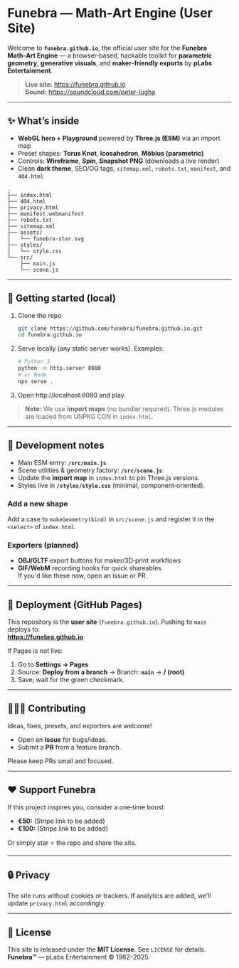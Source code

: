 # Funebra — Math‑Art Engine (User Site)

Welcome to **`funebra.github.io`**, the official user site for the **Funebra Math‑Art Engine** — a browser‑based, hackable toolkit for **parametric geometry**, **generative visuals**, and **maker‑friendly exports** by **pLabs Entertainment**.

> **Live site:** https://funebra.github.io  
> **Sound:** https://soundcloud.com/peter-lugha

---

## ✨ What’s inside

- **WebGL hero + Playground** powered by **Three.js (ESM)** via an import map
- Preset shapes: **Torus Knot**, **Icosahedron**, **Möbius (parametric)**
- Controls: **Wireframe**, **Spin**, **Snapshot PNG** (downloads a live render)
- Clean **dark theme**, SEO/OG tags, `sitemap.xml`, `robots.txt`, `manifest`, and `404.html`

```
.
├── index.html
├── 404.html
├── privacy.html
├── manifest.webmanifest
├── robots.txt
├── sitemap.xml
├── assets/
│   └── funebra-star.svg
├── styles/
│   └── style.css
└── src/
    ├── main.js
    └── scene.js
```

---

## 🚀 Getting started (local)

1. Clone the repo
   ```bash
   git clone https://github.com/funebra/funebra.github.io.git
   cd funebra.github.io
   ```
2. Serve locally (any static server works). Examples:
   ```bash
   # Python 3
   python -m http.server 8080
   # or Node
   npx serve .
   ```
3. Open http://localhost:8080 and play.

> **Note:** We use **import maps** (no bundler required). Three.js modules are loaded from UNPKG CDN in `index.html`.

---

## 🧩 Development notes

- Main ESM entry: **`/src/main.js`**  
- Scene utilities & geometry factory: **`/src/scene.js`**
- Update the **import map** in `index.html` to pin Three.js versions.
- Styles live in **`/styles/style.css`** (minimal, component‑oriented).

### Add a new shape
Add a case to `makeGeometry(kind)` in `src/scene.js` and register it in the `<select>` of `index.html`.

### Exporters (planned)
- **OBJ/GLTF** export buttons for maker/3D‑print workflows  
- **GIF/WebM** recording hooks for quick shareables  
If you'd like these now, open an issue or PR.

---

## 🧭 Deployment (GitHub Pages)

This repository is the **user site** (`funebra.github.io`). Pushing to `main` deploys to:  
**https://funebra.github.io**

If Pages is not live:
1. Go to **Settings → Pages**
2. Source: **Deploy from a branch** → Branch: **`main`** → **/ (root)**
3. Save; wait for the green checkmark.

---

## 🧑‍🤝‍🧑 Contributing

Ideas, fixes, presets, and exporters are welcome!  
- Open an **Issue** for bugs/ideas.
- Submit a **PR** from a feature branch.

Please keep PRs small and focused.

---

## ❤️ Support Funebra

If this project inspires you, consider a one‑time boost:
- **€50:** (Stripe link to be added)
- **€100:** (Stripe link to be added)

Or simply star ⭐ the repo and share the site.

---

## 🔒 Privacy

The site runs without cookies or trackers. If analytics are added, we’ll update `privacy.html` accordingly.

---

## 📜 License

This site is released under the **MIT License**. See `LICENSE` for details.  
**Funebra™** — pLabs Entertainment © 1982–2025.
